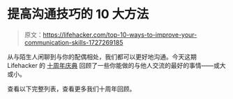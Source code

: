 # 提高沟通技巧的 10 大方法

> 原文：<https://lifehacker.com/top-10-ways-to-improve-your-communication-skills-1727269185>

从与陌生人闲聊到与你的配偶相处，我们都可以更好地沟通。今天这期 Lifehacker 的 [十周年庆典](http://lifehacker10.lifehacker.com/welcome-to-lifehackers-10th-anniversary-celebration-1723672659#_ga=1.149305270.1610386042.1433200380) 回顾了一些你能做的与他人交流的最好的事情——或大或小。



查看以下完整列表，查看更多我们十周年回顾。
